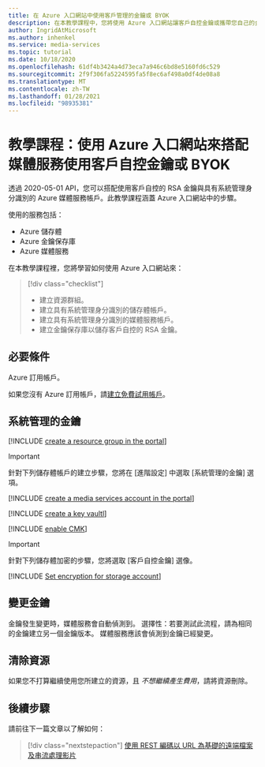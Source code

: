 ```yaml
---
title: 在 Azure 入口網站中使用客戶管理的金鑰或 BYOK
description: 在本教學課程中，您將使用 Azure 入口網站讓客戶自控金鑰或攜帶您自己的金鑰 (BYOK) 可以與 Azure 媒體服務儲存體帳戶搭配使用。
author: IngridAtMicrosoft
ms.author: inhenkel
ms.service: media-services
ms.topic: tutorial
ms.date: 10/18/2020
ms.openlocfilehash: 61df4b3424a4d73eca7a946c6bd8e5160fd6c529
ms.sourcegitcommit: 2f9f306fa5224595fa5f8ec6af498a0df4de08a8
ms.translationtype: MT
ms.contentlocale: zh-TW
ms.lasthandoff: 01/28/2021
ms.locfileid: "98935381"
---
```

# <a name="tutorial-use-the-azure-portal-to-use-customer-managed-keys-or-byok-with-media-services"></a>教學課程：使用 Azure 入口網站來搭配媒體服務使用客戶自控金鑰或 BYOK

透過 2020-05-01 API，您可以搭配使用客戶自控的 RSA 金鑰與具有系統管理身分識別的 Azure 媒體服務帳戶。此教學課程涵蓋 Azure 入口網站中的步驟。

使用的服務包括：

- Azure 儲存體
- Azure 金鑰保存庫
- Azure 媒體服務

在本教學課程裡，您將學習如何使用 Azure 入口網站來：

> [!div class="checklist"]
> - 建立資源群組。
> - 建立具有系統管理身分識別的儲存體帳戶。
> - 建立具有系統管理身分識別的媒體服務帳戶。
> - 建立金鑰保存庫以儲存客戶自控的 RSA 金鑰。

## <a name="prerequisites"></a>必要條件

Azure 訂用帳戶。

如果您沒有 Azure 訂用帳戶，請[建立免費試用帳戶](https://azure.microsoft.com/free/)。

## <a name="system-managed-keys"></a>系統管理的金鑰

<!-- Create a resource group -->
[!INCLUDE [create a resource group in the portal](./includes/task-create-resource-group-portal.md)]

> [!IMPORTANT]
> 針對下列儲存體帳戶的建立步驟，您將在 [進階設定] 中選取 [系統管理的金鑰] 選項。

<!-- Create a media services account -->

[!INCLUDE [create a media services account in the portal](./includes/task-create-media-services-account-portal.md)]

<!-- Create a key vault -->

[!INCLUDE [create a key vaultl](./includes/task-create-key-vault-portal.md)]

<!-- Enable CMK BYOK on the account -->
[!INCLUDE [enable CMK](./includes/task-enable-cmk-byok-portal.md)]

> [!IMPORTANT]
> 針對下列儲存體加密的步驟，您將選取 [客戶自控金鑰] 選像。

<!-- Set encryption for storage account -->
[!INCLUDE [Set encryption for storage account](./includes/task-set-storage-encryption-portal.md)]

## <a name="change-the-key"></a>變更金鑰

金鑰發生變更時，媒體服務會自動偵測到。 選擇性：若要測試此流程，請為相同的金鑰建立另一個金鑰版本。 媒體服務應該會偵測到金鑰已經變更。

## <a name="clean-up-resources"></a>清除資源

如果您不打算繼續使用您所建立的資源，且 *不想繼續產生費用*，請將資源刪除。

## <a name="next-steps"></a>後續步驟

請前往下一篇文章以了解如何：
> [!div class="nextstepaction"]
> [使用 REST 編碼以 URL 為基礎的遠端檔案及串流處理影片](stream-files-tutorial-with-rest.md)
